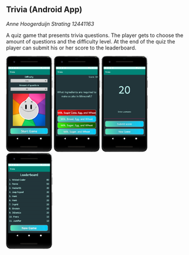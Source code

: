 ## Trivia (Android App)


*Anne Hoogerduijn Strating*
*12441163*


A quiz game that presents trivia questions. The player gets to choose the amount of questions and the difficulty level.
At the end of the quiz the player can submit his or her score to the leaderboard.

<img src="https://github.com/AnneHS/Trivia/blob/master/doc/startMenu.PNG" height="15%" width="25%"/> <img src="https://github.com/AnneHS/Trivia/blob/master/doc/question.PNG" height="15%" width="25%"/> <img src="https://github.com/AnneHS/Trivia/blob/master/doc/submitScore.PNG" height="15%" width="25%"/> <img src="https://github.com/AnneHS/Trivia/blob/master/doc/leaderboard.PNG" height="15%" width="25%"/>
